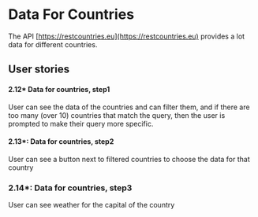 # Data For Countries

The API [https://restcountries.eu](https://restcountries.eu) provides a lot data for different countries.

## User stories

#### 2.12* Data for countries, step1

User can see the data of the countries and can filter them, and if there are too many (over 10) countries that match the query, then the user is prompted to make their query more specific.

#### 2.13*: Data for countries, step2

User can see a button next to filtered countries to choose the data for that country

### 2.14*: Data for countries, step3

User can see weather for the capital of the country